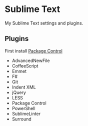 Sublime Text
===
My Sublime Text settings and plugins.

Plugins
---
First install [Package Control](http://wbond.net/sublime_packages/package_control)

* AdvancedNewFile
* CoffeeScript
* Emmet
* F#
* Git
* Indent XML
* jQuery
* LESS
* Package Control
* PowerShell
* SublimeLinter
* Surround
